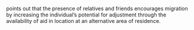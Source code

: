 points out that the presence of relatives and friends encourages migration by increasing the individual’s potential for adjustment through the availability of aid in location at an alternative area of residence. 
